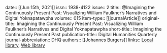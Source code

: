 date:: [[Jun 15th, 2021]]
issn:: 1938-4122
issue:: 2
title:: @Imagining the Continuously Present Past: Visualizing William Faulkner’s Narratives and Digital Yoknapatawpha
volume:: 015
item-type:: [[journalArticle]]
original-title:: Imagining the Continuously Present Past: Visualizing William Faulkner’s Narratives and Digital Yoknapatawpha
short-title:: Imagining the Continuously Present Past
publication-title:: Digital Humanities Quarterly
journal-abbreviation:: DHQ
authors:: [[Johannes Burgers]]
links:: [Local library](zotero://select/groups/2386895/items/WIWE69HD), [Web library](https://www.zotero.org/groups/2386895/items/WIWE69HD)
